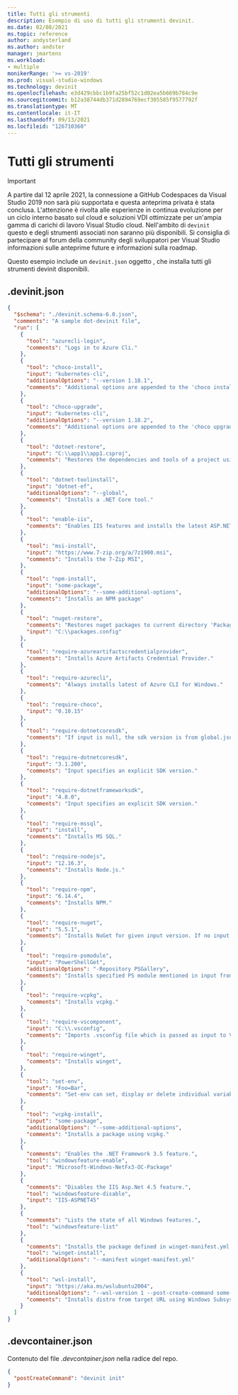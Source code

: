 ```yaml
---
title: Tutti gli strumenti
description: Esempio di uso di tutti gli strumenti devinit.
ms.date: 02/08/2021
ms.topic: reference
author: andysterland
ms.author: andster
manager: jmartens
ms.workload:
- multiple
monikerRange: '>= vs-2019'
ms.prod: visual-studio-windows
ms.technology: devinit
ms.openlocfilehash: e3d429cbbc1b9fa25bf52c1d02ea5b669b784c9e
ms.sourcegitcommit: b12a38744db371d2894769ecf305585f9577792f
ms.translationtype: MT
ms.contentlocale: it-IT
ms.lasthandoff: 09/13/2021
ms.locfileid: "126710360"
---
```

# <a name="all-tools"></a>Tutti gli strumenti

> [!IMPORTANT]
> A partire dal 12 aprile 2021, la connessione a GitHub Codespaces da Visual Studio 2019 non sarà più supportata e questa anteprima privata è stata conclusa. L'attenzione è rivolta alle esperienze in continua evoluzione per un ciclo interno basato sul cloud e soluzioni VDI ottimizzate per un'ampia gamma di carichi di lavoro Visual Studio cloud. Nell'ambito di `devinit` questo e degli strumenti associati non saranno più disponibili. Si consiglia di partecipare al forum della community degli sviluppatori per Visual Studio informazioni sulle anteprime future e informazioni sulla roadmap.

Questo esempio include un `devinit.json` oggetto , che installa tutti gli strumenti devinit disponibili.

## <a name="devinitjson"></a>.devinit.json

```json
{
  "$schema": "./devinit.schema-6.0.json",
  "comments": "A sample dot-devinit file",
  "run": [
    {
      "tool": "azurecli-login",
      "comments": "Logs in to Azure Cli."
    },
    {
      "tool": "choco-install",
      "input": "kubernetes-cli",
      "additionalOptions": "--version 1.18.1",
      "comments": "Additional options are appended to the 'choco install' command line. In this case, we pass in the specific package version to install."
    },
    {
      "tool": "choco-upgrade",
      "input": "kubernetes-cli",
      "additionalOptions": "--version 1.18.2",
      "comments": "Additional options are appended to the 'choco upgrade' command line. In this case, we pass in the specific package version to install."
    },
    {
      "tool": "dotnet-restore",
      "input": "C:\\app1\\app1.csproj",
      "comments": "Restores the dependencies and tools of a project using .NET Core. Input can be used to provide .sln path or project file path."
    },
    {
      "tool": "dotnet-toolinstall",
      "input": "dotnet-ef",
      "additionalOptions": "--global",
      "comments": "Installs a .NET Core tool."
    },
    {
      "tool": "enable-iis",
      "comments": "Enables IIS features and installs the latest ASP.NET hosting bundle."
    },
    {
      "tool": "msi-install",
      "input": "https://www.7-zip.org/a/7z1900.msi",
      "comments": "Installs the 7-Zip MSI",
    },
    {
      "tool": "npm-install",
      "input": "some-package",
      "additionalOptions": "--some-additional-options",
      "comments": "Installs an NPM package"
    },
    {
      "tool": "nuget-restore",
      "comments": "Restores nuget packages to current directory 'Packages' folder. Input is optional and used for packages.config path.",
      "input": "C:\\packages.config"
    },
    {
      "tool": "require-azureartifactscredentialprovider",
      "comments": "Installs Azure Artifacts Credential Provider."
    },
    {
      "tool": "require-azurecli",
      "comments": "Always installs latest of Azure CLI for Windows."
    },
    {
      "tool": "require-choco",
      "input": "0.10.15"
    },
    {
      "tool": "require-dotnetcoresdk",
      "comments": "If input is null, the sdk version is from global.json if it exists; otherwise, current LTS version."
    },
    {
      "tool": "require-dotnetcoresdk",
      "input": "3.1.200",
      "comments": "Input specifies an explicit SDK version."
    },
    {
      "tool": "require-dotnetframeworksdk",
      "input": "4.8.0",
      "comments": "Input specifies an explicit SDK version."
    },
    {
      "tool": "require-mssql",
      "input": "install",
      "comments": "Installs MS SQL."
    },
    {
      "tool": "require-nodejs",
      "input": "12.16.3",
      "comments": "Installs Node.js."
    },
    {
      "tool": "require-npm",
      "input": "6.14.4",
      "comments": "Installs NPM."
    },
    {
      "tool": "require-nuget",
      "input": "5.5.1",
      "comments": "Installs NuGet for given input version. If no input given, then installs latest."
    },
    {
      "tool": "require-psmodule",
      "input": "PowerShellGet",
      "additionalOptions": "-Repository PSGallery",
      "comments": "Installs specified PS module mentioned in input from PSGallery, unless repository mentioned in additional options."
    },
    {
      "tool": "require-vcpkg",
      "comments": "Installs vcpkg."
    },
    {
      "tool": "require-vscomponent",
      "input": "C:\\.vsconfig",
      "comments": "Imports .vsconfig file which is passed as input to Visual Studio."
    },
    {
      "tool": "require-winget",
      "comments": "Installs winget",
    },
    {
      "tool": "set-env",
      "input": "Foo=Bar",
      "comments": "Set-env can set, display or delete individual variables and can display all variables."
    },
    {
      "tool": "vcpkg-install",
      "input": "some-package",
      "additionalOptions": "--some-additional-options",
      "comments": "Installs a package using vcpkg."
    },
    {
      "comments": "Enables the .NET Framework 3.5 feature.",
      "tool": "windowsfeature-enable",
      "input": "Microsoft-Windows-NetFx3-OC-Package"
    },
    {
      "comments": "Disables the IIS Asp.Net 4.5 feature.",
      "tool": "windowsfeature-disable",
      "input": "IIS-ASPNET45"
    },
    {
      "comments": "Lists the state of all Windows features.",
      "tool": "windowsfeature-list"
    },
    {
      "comments": "Installs the package defined in winget-manifest.yml.",
      "tool": "winget-install",
      "additionalOptions": "--manifest winget-manifest.yml"
    },
    {
      "tool": "wsl-install",
      "input": "https://aka.ms/wslubuntu2004",
      "additionalOptions": "--wsl-version 1 --post-create-command some-post-create-command",
      "comments": "Installs distro from target URL using Windows Subsystem for Linux."
    }
  ]
}
```

## <a name="devcontainerjson"></a>.devcontainer.json

Contenuto del file _.devcontainer.json_ nella radice del repo.

```json
{
  "postCreateCommand": "devinit init"
}
```
